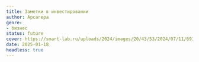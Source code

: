 ```yaml
---
title: Заметки в инвестировании
author: Арсагера
genre:
- бизнес
status: future
cover: https://smart-lab.ru/uploads/2024/images/20/43/53/2024/07/11/69162c.png
date: 2025-01-18
headless: true
---
```


